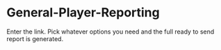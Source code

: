 # General-Player-Reporting

Enter the link. Pick whatever options you need and the full ready to send report is generated.
